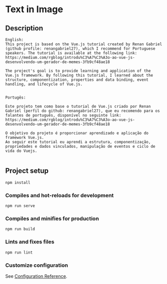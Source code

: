 #  Text in Image

## Description
```
English:
This project is based on the Vue.js tutorial created by Renan Gabriel (github profile: renangabriel27), which I recommend for Portuguese speakers. The tutorial is available at the following link: https://medium.com/rgblog/introdu%C3%A7%C3%A3o-ao-vue-js-desenvolvendo-um-gerador-de-memes-3fb9cf48ae18

The project's goal is to provide learning and application of the Vue.js framework. By following this tutorial, I learned about the structure, componentization, properties and data binding, event handling, and lifecycle of Vue.js.


Portugês:

Este projeto tem como base o tutorial de Vue.js criado por Renan Gabriel (perfil do github: renangabriel27), que eu recomendo para os falantes de português, disponível no seguinte link: https://medium.com/rgblog/introdu%C3%A7%C3%A3o-ao-vue-js-desenvolvendo-um-gerador-de-memes-3fb9cf48ae18

O objetivo do projeto é proporcionar aprendizado e aplicação do framework Vue.js.
Ao seguir este tutorial eu aprendi a estrutura, componentização, propriedades e dados vinculados, manipulação de eventos e ciclo de vida do Vuejs.


```

## Project setup
```
npm install
```

### Compiles and hot-reloads for development
```
npm run serve
```

### Compiles and minifies for production
```
npm run build
```

### Lints and fixes files
```
npm run lint
```

### Customize configuration
See [Configuration Reference](https://cli.vuejs.org/config/).
